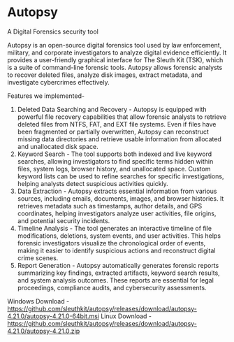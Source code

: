# Autopsy
A Digital Forensics security tool

Autopsy is an open-source digital forensics tool used by law enforcement, military, and corporate investigators to analyze digital evidence efficiently. It provides a user-friendly graphical interface for The Sleuth Kit (TSK), which is a suite of command-line forensic tools. Autopsy allows forensic analysts to recover deleted files, analyze disk images, extract metadata, and investigate cybercrimes effectively. 

Features we implemented- 

1.	Deleted Data Searching and Recovery - Autopsy is equipped with powerful file recovery capabilities that allow forensic analysts to retrieve deleted files from NTFS, FAT, and EXT file systems. Even if files have been fragmented or partially overwritten, Autopsy can reconstruct missing data directories and retrieve usable information from allocated and unallocated disk space.
2.	Keyword Search - The tool supports both indexed and live keyword searches, allowing investigators to find specific terms hidden within files, system logs, browser history, and unallocated space. Custom keyword lists can be used to refine searches for specific investigations, helping analysts detect suspicious activities quickly.
3.	Data Extraction - Autopsy extracts essential information from various sources, including emails, documents, images, and browser histories. It retrieves metadata such as timestamps, author details, and GPS coordinates, helping investigators analyze user activities, file origins, and potential security incidents.
4.	Timeline Analysis - The tool generates an interactive timeline of file modifications, deletions, system events, and user activities. This helps forensic investigators visualize the chronological order of events, making it easier to identify suspicious actions and reconstruct digital crime scenes.
5.	Report Generation - Autopsy automatically generates forensic reports summarizing key findings, extracted artifacts, keyword search results, and system analysis outcomes. These reports are essential for legal proceedings, compliance audits, and cybersecurity assessments.

Windows Download - https://github.com/sleuthkit/autopsy/releases/download/autopsy-4.21.0/autopsy-4.21.0-64bit.msi
Linux Download - https://github.com/sleuthkit/autopsy/releases/download/autopsy-4.21.0/autopsy-4.21.0.zip

